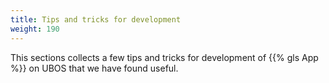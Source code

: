 ```yaml
---
title: Tips and tricks for development
weight: 190
---
```


This sections collects a few tips and tricks for development of {{% gls App %}}
on UBOS that we have found useful.
